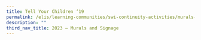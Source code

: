 ```yaml
---
title: Tell Your Children ‘19
permalink: /elis/learning-communities/swi-continuity-activities/murals-and-signage/tell-your-children-19/
description: ""
third_nav_title: 2023 – Murals and Signage
---
```

